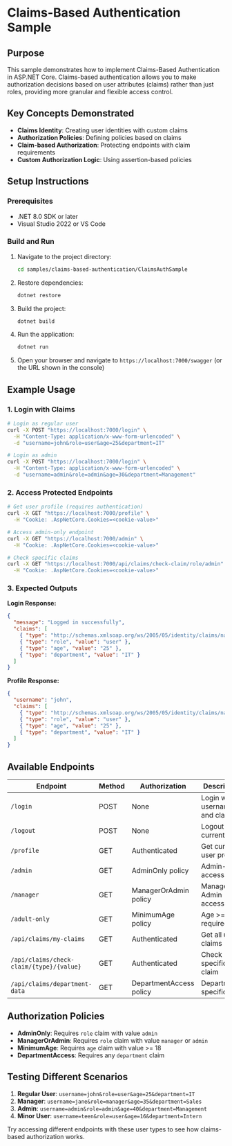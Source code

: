 # Claims-Based Authentication Sample

## Purpose

This sample demonstrates how to implement Claims-Based Authentication in ASP.NET Core. Claims-based authentication allows you to make authorization decisions based on user attributes (claims) rather than just roles, providing more granular and flexible access control.

## Key Concepts Demonstrated

- **Claims Identity**: Creating user identities with custom claims
- **Authorization Policies**: Defining policies based on claims
- **Claim-based Authorization**: Protecting endpoints with claim requirements
- **Custom Authorization Logic**: Using assertion-based policies

## Setup Instructions

### Prerequisites
- .NET 8.0 SDK or later
- Visual Studio 2022 or VS Code

### Build and Run

1. Navigate to the project directory:
   ```bash
   cd samples/claims-based-authentication/ClaimsAuthSample
   ```

2. Restore dependencies:
   ```bash
   dotnet restore
   ```

3. Build the project:
   ```bash
   dotnet build
   ```

4. Run the application:
   ```bash
   dotnet run
   ```

5. Open your browser and navigate to `https://localhost:7000/swagger` (or the URL shown in the console)

## Example Usage

### 1. Login with Claims
```bash
# Login as regular user
curl -X POST "https://localhost:7000/login" \
  -H "Content-Type: application/x-www-form-urlencoded" \
  -d "username=john&role=user&age=25&department=IT"

# Login as admin
curl -X POST "https://localhost:7000/login" \
  -H "Content-Type: application/x-www-form-urlencoded" \
  -d "username=admin&role=admin&age=30&department=Management"
```

### 2. Access Protected Endpoints
```bash
# Get user profile (requires authentication)
curl -X GET "https://localhost:7000/profile" \
  -H "Cookie: .AspNetCore.Cookies=<cookie-value>"

# Access admin-only endpoint
curl -X GET "https://localhost:7000/admin" \
  -H "Cookie: .AspNetCore.Cookies=<cookie-value>"

# Check specific claims
curl -X GET "https://localhost:7000/api/claims/check-claim/role/admin" \
  -H "Cookie: .AspNetCore.Cookies=<cookie-value>"
```

### 3. Expected Outputs

**Login Response:**
```json
{
  "message": "Logged in successfully",
  "claims": [
    { "type": "http://schemas.xmlsoap.org/ws/2005/05/identity/claims/name", "value": "john" },
    { "type": "role", "value": "user" },
    { "type": "age", "value": "25" },
    { "type": "department", "value": "IT" }
  ]
}
```

**Profile Response:**
```json
{
  "username": "john",
  "claims": [
    { "type": "http://schemas.xmlsoap.org/ws/2005/05/identity/claims/name", "value": "john" },
    { "type": "role", "value": "user" },
    { "type": "age", "value": "25" },
    { "type": "department", "value": "IT" }
  ]
}
```

## Available Endpoints

| Endpoint | Method | Authorization | Description |
|----------|--------|---------------|-------------|
| `/login` | POST | None | Login with username and claims |
| `/logout` | POST | None | Logout current user |
| `/profile` | GET | Authenticated | Get current user profile |
| `/admin` | GET | AdminOnly policy | Admin-only access |
| `/manager` | GET | ManagerOrAdmin policy | Manager or Admin access |
| `/adult-only` | GET | MinimumAge policy | Age >= 18 required |
| `/api/claims/my-claims` | GET | Authenticated | Get all user claims |
| `/api/claims/check-claim/{type}/{value}` | GET | Authenticated | Check specific claim |
| `/api/claims/department-data` | GET | DepartmentAccess policy | Department-specific data |

## Authorization Policies

- **AdminOnly**: Requires `role` claim with value `admin`
- **ManagerOrAdmin**: Requires `role` claim with value `manager` or `admin`
- **MinimumAge**: Requires `age` claim with value >= 18
- **DepartmentAccess**: Requires any `department` claim

## Testing Different Scenarios

1. **Regular User**: `username=john&role=user&age=25&department=IT`
2. **Manager**: `username=jane&role=manager&age=35&department=Sales`
3. **Admin**: `username=admin&role=admin&age=40&department=Management`
4. **Minor User**: `username=teen&role=user&age=16&department=Intern`

Try accessing different endpoints with these user types to see how claims-based authorization works.